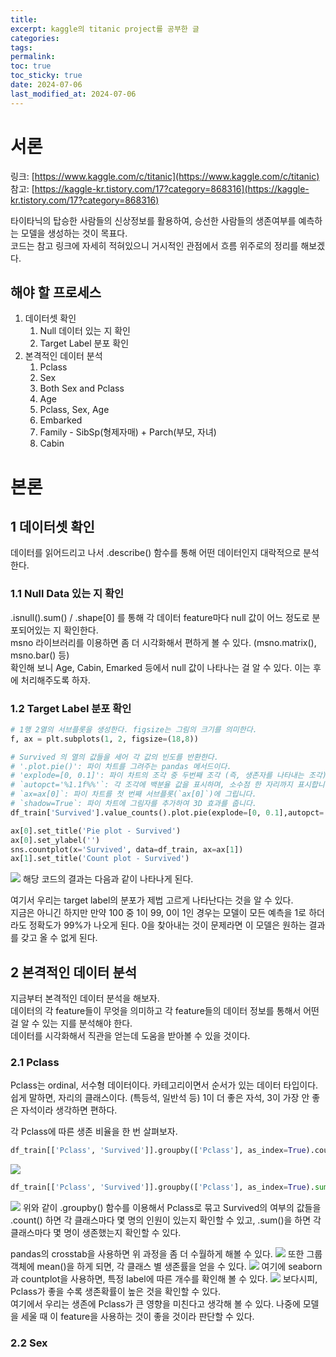 ```yaml
---
title: 
excerpt: kaggle의 titanic project를 공부한 글
categories: 
tags: 
permalink: 
toc: true
toc_sticky: true
date: 2024-07-06
last_modified_at: 2024-07-06
---
```


# 서론
링크: [https://www.kaggle.com/c/titanic](https://www.kaggle.com/c/titanic)   
참고: [https://kaggle-kr.tistory.com/17?category=868316](https://kaggle-kr.tistory.com/17?category=868316)

타이타닉의 탑승한 사람들의 신상정보를 활용하여, 승선한 사람들의 생존여부를 예측하는 모델을 생성하는 것이 목표다.  
코드는 참고 링크에 자세히 적혀있으니 거시적인 관점에서 흐름 위주로의 정리를 해보겠다.
  
## 해야 할 프로세스  
1. 데이터셋 확인
	1. Null 데이터 있는 지 확인
	2. Target Label 분포 확인
2. 본격적인 데이터 분석
	1. Pclass
	2. Sex 
	3. Both Sex and Pclass
	4. Age
	5. Pclass, Sex, Age
	6. Embarked
	7. Family - SibSp(형제자매) + Parch(부모, 자녀)
	8. Cabin
  
# 본론
  
## 1 데이터셋 확인
데이터를 읽어드리고 나서 .describe() 함수를 통해 어떤 데이터인지 대락적으로 분석한다.

### 1.1 Null Data 있는 지 확인
.isnull().sum() / .shape[0] 를 통해 각 데이터 feature마다 null 값이 어느 정도로 분포되어있는 지 확인한다.  
msno 라이브러리를 이용하면 좀 더 시각화해서 편하게 볼 수 있다. (msno.matrix(), msno.bar() 등)  
확인해 보니 Age, Cabin, Emarked 등에서 null 값이 나타나는 걸 알 수 있다. 이는 후에 처리해주도록 하자.

### 1.2 Target Label 분포 확인
```python
# 1행 2열의 서브플롯을 생성한다. figsize는 그림의 크기를 의미한다.
f, ax = plt.subplots(1, 2, figsize=(18,8)) 

# Survived 의 열의 값들을 세어 각 값의 빈도를 반환한다.
# '.plot.pie()': 파이 차트를 그려주는 pandas 메서드이다.
# 'explode=[0, 0.1]': 파이 차트의 조각 중 두번째 조각 (즉, 생존자를 나타내는 조각)을 강조하기 위해 약간 분리한다.
# `autopct='%1.1f%%'`: 각 조각에 백분율 값을 표시하며, 소수점 한 자리까지 표시합니다.
# `ax=ax[0]`: 파이 차트를 첫 번째 서브플롯(`ax[0]`)에 그립니다.
# `shadow=True`: 파이 차트에 그림자를 추가하여 3D 효과를 줍니다.
df_train['Survived'].value_counts().plot.pie(explode=[0, 0.1],autopct='%1.1f%%', ax=ax[0], shadow=True)  

ax[0].set_title('Pie plot - Survived') 
ax[0].set_ylabel('')  
sns.countplot(x='Survived', data=df_train, ax=ax[1])  
ax[1].set_title('Count plot - Survived')
```
![](assets/images/posts_img/IMG-2024-07-11-01-56-36-980.png)
해당 코드의 결과는 다음과 같이 나타나게 된다.  

여기서 우리는 target label의 분포가 제법 고르게 나타난다는 것을 알 수 있다.  
지금은 아니긴 하지만 만약 100 중 1이 99, 0이 1인 경우는 모델이 모든 예측을 1로 하더라도 정확도가 99%가 나오게 된다. 0을 찾아내는 것이 문제라면 이 모델은 원하는 결과를 갖고 올 수 없게 된다. 

## 2 본격적인 데이터 분석
지금부터 본격적인 데이터 분석을 해보자.  
데이터의 각 feature들이 무엇을 의미하고 각 feature들의 데이터 정보를 통해서 어떤 걸 알 수 있는 지를 분석해야 한다.  
데이터를 시각화해서 직관을 얻는데 도움을 받아볼 수 있을 것이다.

### 2.1 Pclass
Pclass는 ordinal, 서수형 데이터이다. 카테고리이면서 순서가 있는 데이터 타입이다.  
쉽게 말하면, 자리의 클래스이다. (특등석, 일반석 등) 1이 더 좋은 자석, 3이 가장 안 좋은 자석이라 생각하면 편하다.

각 Pclass에 따른 생존 비율을 한 번 살펴보자.  
```python
df_train[['Pclass', 'Survived']].groupby(['Pclass'], as_index=True).count()
```
![](assets/images/posts_img/IMG-2024-07-11-02-05-51-694.png)
```python
df_train[['Pclass', 'Survived']].groupby(['Pclass'], as_index=True).sum()
```
![](assets/images/posts_img/IMG-2024-07-11-02-05-59-220.png)
위와 같이 .groupby() 함수를 이용해서 Pclass로 묶고 Survived의 여부의 값들을 .count() 하면 각 클래스마다 몇 명의 인원이 있는지 확인할 수 있고, .sum()을 하면 각 클래스마다 몇 명이 생존했는지 확인할 수 있다.


pandas의 crosstab을 사용하면 위 과정을 좀 더 수월하게 해볼 수 있다.
![](assets/images/posts_img/IMG-2024-07-11-02-07-11-748.png)
또한 그룹 객체에 mean()을 하게 되면, 각 클래스 별 생존률을 얻을 수 있다.
![](assets/images/posts_img/IMG-2024-07-11-02-08-25-768.png)
여기에 seaborn과 countplot을 사용하면, 특정 label에 따른 개수를 확인해 볼 수 있다.
![](assets/images/posts_img/IMG-2024-07-11-02-10-32-739.png)
보다시피, Pclass가 좋을 수록 생존확률이 높은 것을 확인할 수 있다.   
여기에서 우리는 생존에 Pclass가 큰 영향을 미친다고 생각해 볼 수 있다. 나중에 모델을 세울 때 이 feature을 사용하는 것이 좋을 것이라 판단할 수 있다.

### 2.2 Sex
